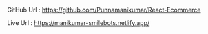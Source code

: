 GitHub Url : https://github.com/Punnamanikumar/React-Ecommerce

Live Url   : https://manikumar-smilebots.netlify.app/
